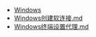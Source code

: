 - [Windows](./Windows)
- [Windows创建软连接.md](1000-技术\1100-操作系统\Windows\Windows创建软连接.md)
- [Windows终端设置代理.md](1000-技术\1100-操作系统\Windows\Windows终端设置代理.md)